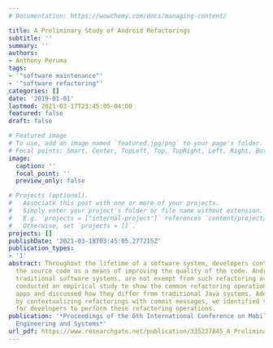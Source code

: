 ```yaml
---
# Documentation: https://wowchemy.com/docs/managing-content/

title: A Preliminary Study of Android Refactorings
subtitle: ''
summary: ''
authors:
- Anthony Peruma
tags:
- '"software maintenance"'
- '"software refactoring"'
categories: []
date: '2019-01-01'
lastmod: 2021-03-17T23:45:05-04:00
featured: false
draft: false

# Featured image
# To use, add an image named `featured.jpg/png` to your page's folder.
# Focal points: Smart, Center, TopLeft, Top, TopRight, Left, Right, BottomLeft, Bottom, BottomRight.
image:
  caption: ''
  focal_point: ''
  preview_only: false

# Projects (optional).
#   Associate this post with one or more of your projects.
#   Simply enter your project's folder or file name without extension.
#   E.g. `projects = ["internal-project"]` references `content/project/deep-learning/index.md`.
#   Otherwise, set `projects = []`.
projects: []
publishDate: '2021-03-18T03:45:05.277215Z'
publication_types:
- '1'
abstract: Throughout the lifetime of a software system, developers continuously refactor
  the source code as a means of improving the quality of the code. Android apps, like
  traditional software systems, are not exempt from such refactoring activities. We
  conducted an empirical study to show the common refactoring operations in Android
  apps and discussed how they differ from traditional Java systems. Additionally,
  by contextualizing refactorings with commit messages, we identified the motivations
  for developers to perform these refactoring operations.
publication: '*Proceedings of the 6th International Conference on Mobile Software
  Engineering and Systems*'
url_pdf: https://www.researchgate.net/publication/335227845_A_Preliminary_Study_of_Android_Refactorings
---
```

